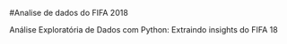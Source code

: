 #Analise de dados do FIFA 2018

Análise Exploratória de Dados com Python: Extraindo insights do FIFA 18
